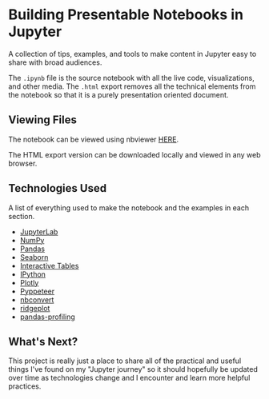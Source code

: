 # Building Presentable Notebooks in Jupyter
A collection of tips, examples, and tools to make content in Jupyter easy to share with broad audiences. 

The `.ipynb` file is the source notebook with all the live code, visualizations, and other media. The `.html` export removes all the technical elements from the notebook so that it is a purely presentation oriented document. 

## Viewing Files

The notebook can be viewed using nbviewer [HERE](https://nbviewer.org/github/styounessi/jupyter_tips/blob/main/presentable_notebook_tips.ipynb). 

The HTML export version can be downloaded locally and viewed in any web browser. 

## Technologies Used
A list of everything used to make the notebook and the examples in each section. 

* [JupyterLab](https://pypi.org/project/jupyterlab/)
* [NumPy](https://pypi.org/project/numpy/)
* [Pandas](https://pypi.org/project/pandas/)
* [Seaborn](https://pypi.org/project/seaborn/)
* [Interactive Tables](https://pypi.org/project/itables/)
* [IPython](https://pypi.org/project/ipython/)
* [Plotly](https://pypi.org/project/plotly/)
* [Pyppeteer](https://pypi.org/project/pyppeteer/)
* [nbconvert](https://pypi.org/project/nbconvert/)
* [ridgeplot](https://pypi.org/project/ridgeplot/)
* [pandas-profiling](https://pypi.org/project/pandas-profiling/)

## What's Next?
This project is really just a place to share all of the practical and useful things I've found on my "Jupyter journey" so it should hopefully be updated over time as technologies change and I encounter and learn more helpful practices. 
